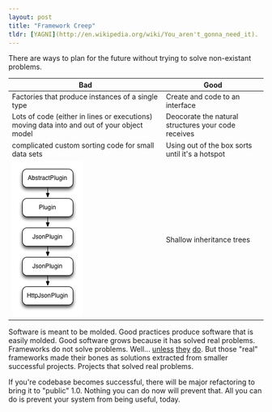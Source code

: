 ```yaml
---
layout: post
title: "Framework Creep"
tldr: [YAGNI](http://en.wikipedia.org/wiki/You_aren't_gonna_need_it).
---
```

There are ways to plan for the future without trying to solve non-existant problems.

| Bad | Good |
|---|---|
|Factories that produce instances of a single type|Create and code to an interface|
|Lots of code (either in lines or executions) moving data into and out of your object model|Deocorate the natural structures your code receives|
|complicated custom sorting code for small data sets|Using out of the box sorts until it's a hotspot|
|![bad-inherit](/images/bad_inherit.png)|Shallow inheritance trees

Software is meant to be molded.  Good practices produce software that is easily molded.  Good software grows because it has solved real problems.  Frameworks do not solve problems.  Well... [unless](http://rubyonrails.org) [they](http://hibernate.org/) [do](http://angularjs.org/).  But those "real" frameworks made their bones as solutions extracted from smaller successful projects.  Projects that solved real problems.

If you're codebase becomes successful, there will be major refactoring to bring it to "public" 1.0.  Nothing you can do now will prevent that.  All you can do is prevent your system from being useful, today.
